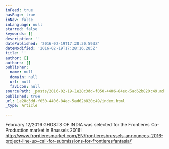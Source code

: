 ```yaml
---
inFeed: true
hasPage: true
inNav: false
inLanguage: null
starred: false
keywords: []
description: ''
datePublished: '2016-02-19T17:28:30.593Z'
dateModified: '2016-02-19T17:28:16.285Z'
title: ''
author: []
authors: []
publisher:
  name: null
  domain: null
  url: null
  favicon: null
sourcePath: _posts/2016-02-19-1e28c3dd-f050-4406-84ec-5ad62b820c49.md
published: true
url: 1e28c3dd-f050-4406-84ec-5ad62b820c49/index.html
_type: Article

---
```

February 12/2016 GHOSTS OF INDIA was selected for the Frontieres Co-Production market in Brussels 2016! http://www.frontieresmarket.com/EN/frontieresbrussels-announces-2016-project-line-up-call-for-submissions-for-frontieresfantasia/